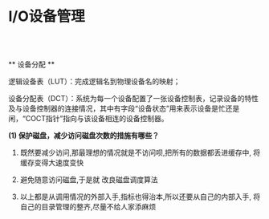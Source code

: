 # I/O设备管理

<br>
<br>

** 设备分配 **

逻辑设备表（LUT）：完成逻辑名到物理设备名的映射；

设备分配表（DCT）：系统为每一个设备配置了一张设备控制表，记录设备的特性及与设备控制器的连接情况，其中有字段“设备状态”用来表示设备是忙还是闲，“COCT指针”指向与该设备相连的设备控制器。





**(1) 保护磁盘，减少访问磁盘次数的措施有哪些？**

1) 既然要减少访问,那最理想的情况就是不访问呗,把所有的数据都丢进缓存中, 将缓存变得大速度变快

2) 避免随意访问磁盘,于是就 改良磁盘调度算法

3) 以上都是从调用情况的外部入手,指标也得治本,所以还要从自己的内部入手, 将自己的目录管理的整齐,尽量不给人家添麻烦